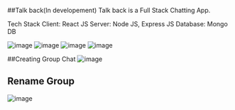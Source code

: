 ##Talk back(In developement)
Talk back  is a Full Stack Chatting App. 

Tech Stack
Client: React JS
Server: Node JS, Express JS
Database: Mongo DB

![image](https://user-images.githubusercontent.com/97428194/179248360-982f385d-e57c-4508-b3f2-c14537c3ff4e.png)
![image](https://user-images.githubusercontent.com/97428194/179248504-94354df2-a9ea-41a7-bd5e-ecc38e16436e.png)
![image](https://user-images.githubusercontent.com/97428194/179248753-d1b7c5a1-c70c-46c9-a4af-442bffca1651.png)
![image](https://user-images.githubusercontent.com/97428194/179451937-4f6dd67e-e69e-4150-a39f-5b99ad6bacec.png)

##Creating Group Chat
![image](https://user-images.githubusercontent.com/97428194/179452160-5d5954d4-2d73-4384-a6f0-4af924830c31.png)

## Rename Group
![image](https://user-images.githubusercontent.com/97428194/179452380-3785d1b9-ebd7-43a9-a919-5d23cfc5c2fe.png)


